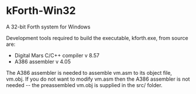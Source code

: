 # kForth-Win32
A 32-bit Forth system for Windows

Development tools required to build the executable, kforth.exe, from source are:

* Digital Mars C/C++ compiler v 8.57
* A386 assembler v 4.05

The A386 assembler is needed to assemble vm.asm to its object file, vm.obj. If you do not want to modify vm.asm then the A386 assembler is not needed -- the preassembled vm.obj is supplied in the src/ folder.

